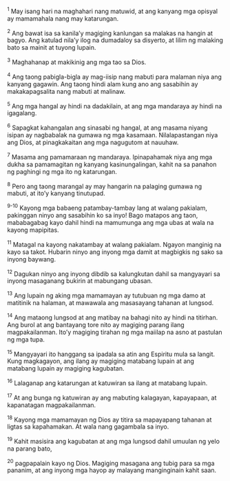 <sup>1</sup>
May isang hari na maghahari nang matuwid, at ang kanyang mga opisyal ay mamamahala nang may katarungan. 

<sup>2</sup>
Ang bawat isa sa kanilaʼy magiging kanlungan sa malakas na hangin at bagyo. Ang katulad nilaʼy ilog na dumadaloy sa disyerto, at lilim ng malaking bato sa mainit at tuyong lupain. 

<sup>3</sup>
Maghahanap at makikinig ang mga tao sa Dios. 

<sup>4</sup>
Ang taong pabigla-bigla ay mag-iisip nang mabuti para malaman niya ang kanyang gagawin. Ang taong hindi alam kung ano ang sasabihin ay makakapagsalita nang mabuti at malinaw. 

<sup>5</sup>
Ang mga hangal ay hindi na dadakilain, at ang mga mandaraya ay hindi na igagalang. 

<sup>6</sup>
Sapagkat kahangalan ang sinasabi ng hangal, at ang masama niyang isipan ay nagbabalak na gumawa ng mga kasamaan. Nilalapastangan niya ang Dios, at pinagkakaitan ang mga nagugutom at nauuhaw. 

<sup>7</sup>
Masama ang pamamaraan ng mandaraya. Ipinapahamak niya ang mga dukha sa pamamagitan ng kanyang kasinungalingan, kahit na sa panahon ng paghingi ng mga ito ng katarungan. 

<sup>8</sup>
Pero ang taong marangal ay may hangarin na palaging gumawa ng mabuti, at itoʼy kanyang tinutupad.

<sup>9-10</sup>
Kayong mga babaeng patambay-tambay lang at walang pakialam, pakinggan ninyo ang sasabihin ko sa inyo! Bago matapos ang taon, mababagabag kayo dahil hindi na mamumunga ang mga ubas at wala na kayong mapipitas. 

<sup>11</sup>
Matagal na kayong nakatambay at walang pakialam. Ngayon manginig na kayo sa takot. Hubarin ninyo ang inyong mga damit at magbigkis ng sako sa inyong baywang. 

<sup>12</sup>
Dagukan ninyo ang inyong dibdib sa kalungkutan dahil sa mangyayari sa inyong masaganang bukirin at mabungang ubasan. 

<sup>13</sup>
Ang lupain ng aking mga mamamayan ay tutubuan ng mga damo at matitinik na halaman, at mawawala ang masasayang tahanan at lungsod. 

<sup>14</sup>
Ang mataong lungsod at ang matibay na bahagi nito ay hindi na titirhan. Ang burol at ang bantayang tore nito ay magiging parang ilang magpakailanman. Itoʼy magiging tirahan ng mga maiilap na asno at pastulan ng mga tupa. 

<sup>15</sup>
Mangyayari ito hanggang sa ipadala sa atin ang Espiritu mula sa langit. Kung magkagayon, ang ilang ay magiging matabang lupain at ang matabang lupain ay magiging kagubatan. 

<sup>16</sup>
Lalaganap ang katarungan at katuwiran sa ilang at matabang lupain. 

<sup>17</sup>
At ang bunga ng katuwiran ay ang mabuting kalagayan, kapayapaan, at kapanatagan magpakailanman. 

<sup>18</sup>
Kayong mga mamamayan ng Dios ay titira sa mapayapang tahanan at ligtas sa kapahamakan. At wala nang gagambala sa inyo. 

<sup>19</sup>
Kahit masisira ang kagubatan at ang mga lungsod dahil umuulan ng yelo na parang bato, 

<sup>20</sup>
pagpapalain kayo ng Dios. Magiging masagana ang tubig para sa mga pananim, at ang inyong mga hayop ay malayang manginginain kahit saan.